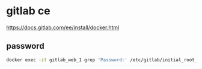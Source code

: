 # gitlab ce

https://docs.gitlab.com/ee/install/docker.html

## password

```bash
docker exec -it gitlab_web_1 grep 'Password:' /etc/gitlab/initial_root_password
```

